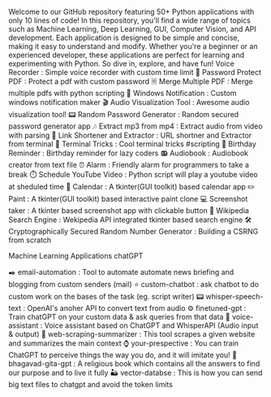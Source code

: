 Welcome to our GitHub repository featuring 50+ Python applications with only 10 lines of code! In this repository, you'll find a wide range of topics such as Machine Learning, Deep Learning, GUI, Computer Vision, and API development. Each application is designed to be simple and concise, making it easy to understand and modify. Whether you're a beginner or an experienced developer, these applications are perfect for learning and experimenting with Python. So dive in, explore, and have fun!
 Voice Recorder : Simple voice recorder with custom time limit
🔑 Password Protect PDF : Protect a pdf with custom password
🗏 Merge Multiple PDF : Merge multiple pdfs with python scripting
🔔 Windows Notification : Custom windows notification maker
🎬 Audio Visualization Tool : Awesome audio visualization tool!
📟 Random Password Generator : Random secured password generator app
🎶 Extract mp3 from mp4 : Extract audio from video with parsing
🔗 Link Shortener and Extractor : URL shortner and Extractor from terminal
🔋 Terminal Tricks : Cool terminal tricks #scripting
🎂 Birthday Reminder : Birthday reminder for lazy coders
📻 Audiobook : Audiobook creator from text file
⏰ Alarm : Friendly alarm for programmers to take a break
⏱️ Schedule YouTube Video : Python script will play a youtube video at sheduled time
📆 Calendar : A tkinter(GUI toolkit) based calendar app
✏️ Paint : A tkinter(GUI toolkit) based interactive paint clone
💻 Screenshot taker : A tkinter based screenshot app with clickable button
📖 Wikipedia Search Engine : Wekipedia API integrated tkinter based search engine
🛠️ Cryptographically Secured Random Number Generator : Building a CSRNG from scratch



Machine Learning Applications
chatGPT

✒️ email-automation : Tool to automate automate news briefing and blogging from custom senders (mail)
⭐ custom-chatbot : ask chatbot to do custom work on the bases of the task (eg. script writer)
📟 whisper-speech-text : OpenAI's anoher API to convert text from audio
⚙️ finetuned-gpt : Train chatGPT on your custom data & ask queries from that data
💠 voice-assistant : Voice assistant based on ChatGPT and WhisperAPI (Audio input & output)
🐻 web-scraping-summarizer : This tool scrapes a given website and summarizes the main context
⌚ your-prespective : You can train ChatGPT to perceive things the way you do, and it will imitate you!
📖 bhagavad-gita-gpt : A religious book which contains all the answers to find our purpose and to live it fully
🏜 vector-databse : This is how you can send big text files to chatgpt and avoid the token limits
